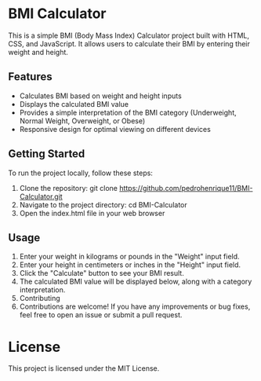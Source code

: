 # BMI Calculator
This is a simple BMI (Body Mass Index) Calculator project built with HTML, CSS, and JavaScript. It allows users to calculate their BMI by entering their weight and height.

## Features
* Calculates BMI based on weight and height inputs
* Displays the calculated BMI value
* Provides a simple interpretation of the BMI category (Underweight, Normal Weight, Overweight, or Obese)
* Responsive design for optimal viewing on different devices

## Getting Started
To run the project locally, follow these steps:

1. Clone the repository: git clone https://github.com/pedrohenrique11/BMI-Calculator.git
2. Navigate to the project directory: cd BMI-Calculator
3. Open the index.html file in your web browser
  
## Usage
1. Enter your weight in kilograms or pounds in the "Weight" input field.
2. Enter your height in centimeters or inches in the "Height" input field.
3. Click the "Calculate" button to see your BMI result.
4. The calculated BMI value will be displayed below, along with a category interpretation.
5. Contributing
5. Contributions are welcome! If you have any improvements or bug fixes, feel free to open an issue or submit a pull request.

# License
This project is licensed under the MIT License.
